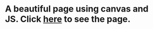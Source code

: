 # A beautiful page using canvas and JS. Click [here](https://suhrabjan.github.io/star_shower/) to see the page.
